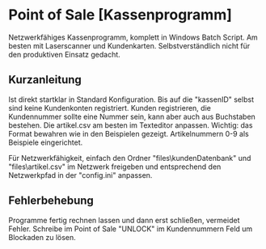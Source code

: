 # Point of Sale [Kassenprogramm]

Netzwerkfähiges Kassenprogramm, komplett in Windows Batch Script.
Am besten mit Laserscanner und Kundenkarten.
Selbstverständlich nicht für den produktiven Einsatz gedacht.

## Kurzanleitung
Ist direkt startklar in Standard Konfiguration. Bis auf die "kassenID" selbst sind keine Kundenkonten registriert.
Kunden registrieren, die Kundennummer sollte eine Nummer sein, kann aber auch aus Buchstaben bestehen.
Die artikel.csv am besten im Texteditor anpassen. Wichtig: das Format bewahren wie in den Beispielen gezeigt.
Artikelnummern 0-9 als Beispiele eingerichtet.

Für Netzwerkfähigkeit, einfach den Ordner "files\kundenDatenbank" und "files\artikel.csv" im Netzwerk freigeben und entsprechend den Netzwerkpfad in der "config.ini" anpassen.


## Fehlerbehebung
Programme fertig rechnen lassen und dann erst schließen, vermeidet Fehler.
Schreibe im Point of Sale "UNLOCK" im Kundennummern Feld um Blockaden zu lösen.

